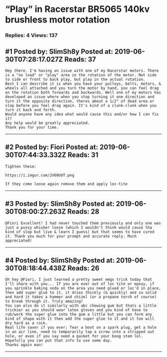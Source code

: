 # &ldquo;Play&rdquo; in Racerstar BR5065 140kv brushless motor rotation

### Replies: 4 Views: 137

## \#1 Posted by: SlimSh8y Posted at: 2019-06-30T07:28:17.027Z Reads: 37

```
Hey there. I'm having an issue with one of my Racerstar motors. There is a "no load" or "play" area in the rotation of the motor. Not side to side or front to back play, but play in the actual rotation.
Best I can describe it is when you have your pulleys, belts, motors, & wheels all attached and you turn the motor by hand, you can feel drag on the rotation both forwards and backwards. Well one of my motors has developed an issue where when you stop turning it one direction and turn it the opposite direction, theres about a 1/2" of dead area or slop before you feel drag again. It's kind of a clunk-clunk when you turn it back and forth.
Would anyone have any idea what would cause this and/or how I can fix it?
Any help would be greatly appreciated.
Thank you for your time.
```

---
## \#2 Posted by: Fiori Posted at: 2019-06-30T07:44:33.332Z Reads: 31

```
Tighten these:

https://i.imgur.com/2V60UUT.png

If they come loose again remove them and apply loc-tite
```

---
## \#3 Posted by: SlimSh8y Posted at: 2019-06-30T08:00:27.263Z Reads: 28

```
@Fiori Excellent! I had never touched them previously and only one was just a pussy whisker loose (which I wouldn't think would cause tha kind of slop but live & learn I guess) but that seems to have cured it. Thank you much for your prompt and accurate reply. Much appreciated!
```

---
## \#4 Posted by: SlimSh8y Posted at: 2019-06-30T08:18:44.438Z Reads: 26

```
Oh hey @Fiori, I just learned a pretty sweet emgx trick today that I'll share with you... If you are ever out of loc tite or epoxy, if you sprinkle baking soda on the area you need glued or loc'd in place, then add super glue to it, it dries thickly (& quickly) and so solid and hard it takes a hammer and chizel (or a propane torch of course) to break through it. Truly amazing!
You can also do it similarly with abc chewing gum but thats a little trickier as you should wear latex gloves and you kind of have to rub/work the super glue into the gum a little but you can form any kind of shape with it then add the super glue to it and it too will dry hard as a rock.
Real life saver if you ever; Tear a boot on a spark plug, get a hole in an air line, need to temporarily tap a screw into a stripped out hole, or even if you say need a gasket for your bong stem lol.
Hopefully you can put that info to use some day.
Thanks again man!
```

---

